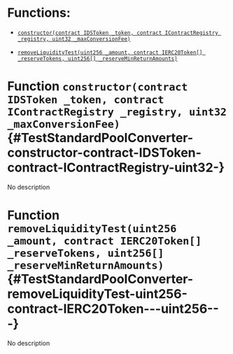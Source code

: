 # Functions:

- [`constructor(contract IDSToken _token, contract IContractRegistry _registry, uint32 _maxConversionFee)`](#TestStandardPoolConverter-constructor-contract-IDSToken-contract-IContractRegistry-uint32-)

- [`removeLiquidityTest(uint256 _amount, contract IERC20Token[] _reserveTokens, uint256[] _reserveMinReturnAmounts)`](#TestStandardPoolConverter-removeLiquidityTest-uint256-contract-IERC20Token---uint256---)

# Function `constructor(contract IDSToken _token, contract IContractRegistry _registry, uint32 _maxConversionFee)` {#TestStandardPoolConverter-constructor-contract-IDSToken-contract-IContractRegistry-uint32-}

No description

# Function `removeLiquidityTest(uint256 _amount, contract IERC20Token[] _reserveTokens, uint256[] _reserveMinReturnAmounts)` {#TestStandardPoolConverter-removeLiquidityTest-uint256-contract-IERC20Token---uint256---}

No description
